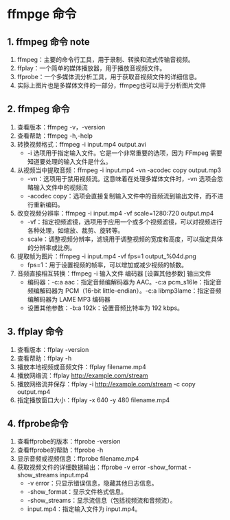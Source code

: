 # ffmpge 命令

## 1. ffmpeg 命令 note

1. ffmpeg：主要的命令行工具，用于录制、转换和流式传输音视频。
2. ffplay：一个简单的媒体播放器，用于播放音视频文件。
3. ffprobe：一个多媒体流分析工具，用于获取音视频文件的详细信息。
4. 实际上图片也是多媒体文件的一部分，ffmpeg也可以用于分析图片文件

## 2. ffmpeg 命令

1. 查看版本：ffmpeg -v，-version
2. 查看帮助：ffmpeg -h,-help
3. 转换视频格式：ffmpeg -i input.mp4 output.avi
   + -i 选项用于指定输入文件。它是一个非常重要的选项，因为 FFmpeg 需要知道要处理的输入文件是什么。
4. 从视频当中提取音频：ffmpeg -i input.mp4 -vn -acodec copy output.mp3
   + -vn：选项用于禁用视频流。这意味着在处理多媒体文件时，-vn 选项会忽略输入文件中的视频流
   + -acodec copy：选项会直接复制输入文件中的音频流到输出文件，而不进行重新编码。
5. 改变视频分辨率：ffmpeg -i input.mp4 -vf scale=1280:720 output.mp4
   + -vf：指定视频滤镜，选项用于应用一个或多个视频滤镜，可以对视频进行各种处理，如缩放、裁剪、旋转等。
   + scale：调整视频分辨率，滤镜用于调整视频的宽度和高度，可以指定具体的分辨率或比例。
6. 提取帧为图片：ffmpeg -i input.mp4 -vf fps=1 output_%04d.png
   + fps=1：用于设置视频的帧率，可以增加或减少视频的帧数。
7. 音频直接相互转换：ffmpeg -i 输入文件 编码器 [设置其他参数] 输出文件
   + 编码器：-c:a aac：指定音频编解码器为 AAC。-c:a pcm_s16le：指定音频编解码器为 PCM（16-bit little-endian）。-c:a libmp3lame：指定音频编解码器为 LAME MP3 编码器
   + 设置其他参数：-b:a 192k：设置音频比特率为 192 kbps。

## 3. ffplay 命令

1. 查看版本：ffplay -version
2. 查看帮助：ffplay -h
3. 播放本地视频或音频文件：ffplay filename.mp4
4. 播放网络流：ffplay http://example.com/stream
5. 播放网络流并保存：ffplay -i http://example.com/stream -c copy output.mp4
6. 指定播放窗口大小：ffplay -x 640 -y 480 filename.mp4

## 4. ffprobe命令

1. 查看ffprobe的版本：ffprobe -version
2. 查看ffprobe的帮助：ffprobe -h
3. 显示音频或视频信息：ffprobe filename.mp4
4. 获取视频文件的详细数据输出：ffprobe -v error -show_format -show_streams input.mp4
   + -v error：只显示错误信息，隐藏其他日志信息。
   + -show_format：显示文件格式信息。
   + -show_streams：显示流信息（包括视频流和音频流）。
   + input.mp4：指定输入文件为 input.mp4。